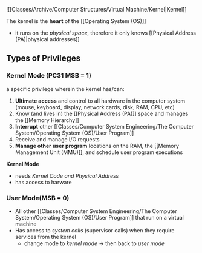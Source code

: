 ![[Classes/Archive/Computer Structures/Virtual Machine/Kernel|Kernel]]

The kernel is the **heart** of the [[Operating System (OS)]]
- it runs on the *physical space*, therefore it only knows [[Physical Address (PA)|physical addresses]]

## Types of Privileges
### Kernel Mode (PC31 MSB = 1)
a specific privilege wherein the kernel has/can:
1. **Ultimate access** and control to all hardware in the computer system (mouse, keyboard, display, network cards, disk, RAM, CPU, etc)
2. Know (and lives in) the [[Physical Address (PA)]] space and manages the [[Memory Hierarchy]]
3. **Interrupt** other [[Classes/Computer System Engineering/The Computer System/Operating System (OS)/User Program]]
4. Receive and manage I/O requests
5. **Manage other user program** locations on the RAM, the [[Memory Management Unit (MMU)]], and schedule user program executions

**Kernel Mode** 
- needs *Kernel Code and Physical Address*
- has access to harware

### User Mode(MSB = 0)
- All other [[Classes/Computer System Engineering/The Computer System/Operating System (OS)/User Program]] that run on a virtual machine
- Has access to *system calls* (supervisor calls) when they require services from the kernel
	- change mode to *kernel mode* $\rightarrow$ then back to *user mode* 